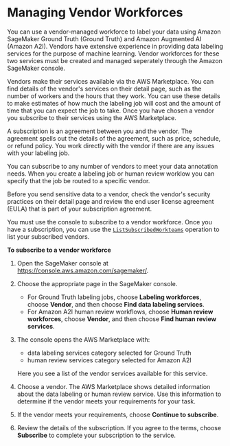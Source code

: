 # Managing Vendor Workforces<a name="sms-workforce-management-vendor"></a>

You can use a vendor\-managed workforce to label your data using Amazon SageMaker Ground Truth \(Ground Truth\) and Amazon Augmented AI \(Amazon A2I\)\. Vendors have extensive experience in providing data labeling services for the purpose of machine learning\. Vendor workforces for these two services must be created and managed seperately through the Amazon SageMaker console\. 

Vendors make their services available via the AWS Marketplace\. You can find details of the vendor's services on their detail page, such as the number of workers and the hours that they work\. You can use these details to make estimates of how much the labeling job will cost and the amount of time that you can expect the job to take\. Once you have chosen a vendor you subscribe to their services using the AWS Marketplace\.

A subscription is an agreement between you and the vendor\. The agreement spells out the details of the agreement, such as price, schedule, or refund policy\. You work directly with the vendor if there are any issues with your labeling job\.

You can subscribe to any number of vendors to meet your data annotation needs\. When you create a labeling job or human review worklow you can specify that the job be routed to a specific vendor\.

Before you send sensitive data to a vendor, check the vendor's security practices on their detail page and review the end user license agreement \(EULA\) that is part of your subscription agreement\. 

You must use the console to subscribe to a vendor workforce\. Once you have a subscription, you can use the [ `ListSubscribedWorkteams`](https://docs.aws.amazon.com/sagemaker/latest/APIReference/API_ListSubscribedWorkteams.html) operation to list your subscribed vendors\.

**To subscribe to a vendor workforce**

1. Open the SageMaker console at [https://console\.aws\.amazon\.com/sagemaker/](https://console.aws.amazon.com/sagemaker/)\.

1. Choose the appropriate page in the SageMaker console\.
   + For Ground Truth labeling jobs, choose **Labeling workforces**, choose **Vendor**, and then choose **Find data labeling services**\.
   + For Amazon A2I human review workflows, choose **Human review workforces**, choose **Vendor**, and then choose **Find human review services**\. 

1. The console opens the AWS Marketplace with:
   + data labeling services category selected for Ground Truth
   + human review services category selected for Amazon A2I

   Here you see a list of the vendor services available for this service\. 

1. Choose a vendor\. The AWS Marketplace shows detailed information about the data labeling or human review service\. Use this information to determine if the vendor meets your requirements for your task\.

1. If the vendor meets your requirements, choose **Continue to subscribe**\.

1. Review the details of the subscription\. If you agree to the terms, choose **Subscribe** to complete your subscription to the service\.